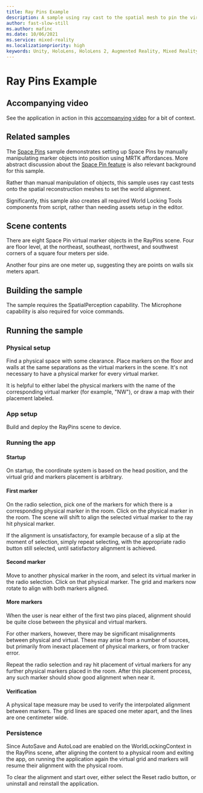 ```yaml
---
title: Ray Pins Example
description: A sample using ray cast to the spatial mesh to pin the virtual to physical world.
author: fast-slow-still
ms.author: mafinc
ms.date: 10/06/2021
ms.service: mixed-reality
ms.localizationpriority: high
keywords: Unity, HoloLens, HoloLens 2, Augmented Reality, Mixed Reality, ARCore, ARKit, development, MRTK
---
```


# Ray Pins Example

## Accompanying video

See the application in action in this [accompanying video](https://channel9.msdn.com/Shows/Docs-Mixed-Reality/World-Locking-Tools-for-Unity) for a bit of context.

## Related samples

The [Space Pins](SpacePin.md) sample demonstrates setting up Space Pins by manually manipulating marker objects into position using MRTK affordances. More abstract discussion about the [Space Pin feature](../../Concepts/Advanced/SpacePins.md) is also relevant background for this sample.

Rather than manual manipulation of objects, this sample uses ray cast tests onto the spatial reconstruction meshes to set the world alignment.

Significantly, this sample also creates all required World Locking Tools components from script, rather than needing assets setup in the editor.

## Scene contents

There are eight Space Pin virtual marker objects in the RayPins scene. Four are floor level, at the northeast, southeast, northwest, and southwest corners of a square four meters per side.

Another four pins are one meter up, suggesting they are points on walls six meters apart.

## Building the sample

The sample requires the SpatialPerception capability. The Microphone capability is also required for voice commands.

## Running the sample

### Physical setup

Find a physical space with some clearance. Place markers on the floor and walls at the same separations as the virtual markers in the scene. It's not necessary to have a physical marker for every virtual marker.

It is helpful to either label the physical markers with the name of the corresponding virtual marker (for example, "NW"), or draw a map with their placement labeled.

### App setup

Build and deploy the RayPins scene to device.

### Running the app

#### Startup

On startup, the coordinate system is based on the head position, and the virtual grid and markers placement is arbitrary.

#### First marker

On the radio selection, pick one of the markers for which there is a corresponding physical marker in the room. Click on the physical marker in the room. The scene will shift to align the selected virtual marker to the ray hit physical marker.

If the alignment is unsatisfactory, for example because of a slip at the moment of selection, simply repeat selecting, with the appropriate radio button still selected, until satisfactory alignment is achieved.

#### Second marker

Move to another physical marker in the room, and select its virtual marker in the radio selection. Click on that physical marker. The grid and markers now rotate to align with both markers aligned.

#### More markers

When the user is near either of the first two pins placed, alignment should be quite close between the physical and virtual markers.

For other markers, however, there may be significant misalignments between physical and virtual. These may arise from a number of sources, but primarily from inexact placement of physical markers, or from tracker error.

Repeat the radio selection and ray hit placement of virtual markers for any further physical markers placed in the room. After this placement process, any such marker should show good alignment when near it.

#### Verification

A physical tape measure may be used to verify the interpolated alignment between markers. The grid lines are spaced one meter apart, and the lines are one centimeter wide.

### Persistence

Since AutoSave and AutoLoad are enabled on the WorldLockingContext in the RayPins scene, after aligning the content to a physical room and exiting the app, on running the application again the virtual grid and markers will resume their alignment with the physical room.

To clear the alignment and start over, either select the Reset radio button, or uninstall and reinstall the application.
